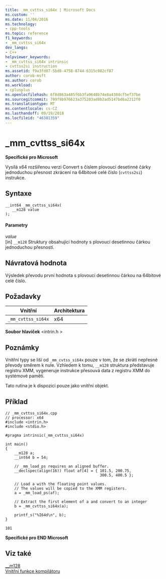 ```yaml
---
title: _mm_cvttss_si64x | Microsoft Docs
ms.custom: ''
ms.date: 11/04/2016
ms.technology:
- cpp-tools
ms.topic: reference
f1_keywords:
- _mm_cvttss_si64x
dev_langs:
- C++
helpviewer_keywords:
- _mm_cvttss_si64x intrinsic
- cvttss2si instruction
ms.assetid: f9a3fd07-5bd8-4758-8744-6315c082cf87
author: corob-msft
ms.author: corob
ms.workload:
- cplusplus
ms.openlocfilehash: 6f8d863a485f6b3fa9648b74e8a438dcf5ef37be
ms.sourcegitcommit: 799f9b976623a375203ad8b2ad5147bd6a2212f0
ms.translationtype: MT
ms.contentlocale: cs-CZ
ms.lasthandoff: 09/19/2018
ms.locfileid: "46381359"
---
```

# <a name="mmcvttsssi64x"></a>_mm_cvttss_si64x

**Specifické pro Microsoft**

Vysílá x64 rozšířenou verzi Convert s číslem plovoucí desetinné čárky jednoduchou přesnost zkrácení na 64bitové celé číslo (`cvttss2si`) instrukce.

## <a name="syntax"></a>Syntaxe

```
__int64 _mm_cvttss_si64x( 
   __m128 value 
);
```

#### <a name="parameters"></a>Parametry

*value*<br/>
[in] `__m128` Struktury obsahující hodnoty s plovoucí desetinnou čárkou jednoduchou přesností.

## <a name="return-value"></a>Návratová hodnota

Výsledek převodu první hodnota s plovoucí desetinnou čárkou na 64bitové celé číslo.

## <a name="requirements"></a>Požadavky

|Vnitřní|Architektura|
|---------------|------------------|
|`_mm_cvttss_si64x`|x64|

**Soubor hlaviček** \<intrin.h >

## <a name="remarks"></a>Poznámky

Vnitřní typy se liší od `_mm_cvtss_si64x` pouze v tom, že se zkrátí nepřesné převody směrem k nule. Vzhledem k tomu, `__m128` struktura představuje registru XMM, vygeneruje instrukce přesouvá data z registru XMM do systémové paměti.

Tato rutina je k dispozici pouze jako vnitřní objekt.

## <a name="example"></a>Příklad

```
// _mm_cvttss_si64x.cpp
// processor: x64
#include <intrin.h>
#include <stdio.h>

#pragma intrinsic(_mm_cvttss_si64x)

int main()
{
    __m128 a;
    __int64 b = 54;

    // _mm_load_ps requires an aligned buffer.
    __declspec(align(16)) float af[4] = { 101.5, 200.75,
                                          300.5, 400.5 };

    // Load a with the floating point values.
    // The values will be copied to the XMM registers.
    a = _mm_load_ps(af);

    // Extract the first element of a and convert to an integer
    b = _mm_cvttss_si64x(a);

    printf_s("%I64d\n", b);
}
```

```Output
101
```

**Specifické pro END Microsoft**

## <a name="see-also"></a>Viz také

[__m128](../cpp/m128.md)<br/>
[Vnitřní funkce kompilátoru](../intrinsics/compiler-intrinsics.md)